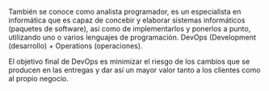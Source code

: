 También se conoce como analista programador, es un especialista en informática que es capaz de concebir y elaborar sistemas informáticos (paquetes de software), así como de implementarlos y ponerlos a punto, utilizando uno o varios lenguajes de programación.
DevOps (Development (desarrollo) + Operations (operaciones).


El objetivo final de DevOps es minimizar el riesgo de los cambios que se producen en las entregas y dar así un mayor valor tanto a los clientes como al propio negocio.
